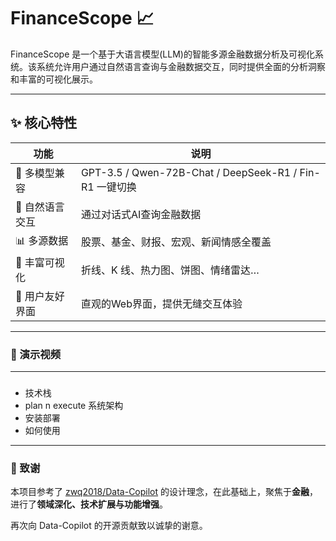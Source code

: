 # FinanceScope 📈

FinanceScope 是一个基于大语言模型(LLM)的智能多源金融数据分析及可视化系统。该系统允许用户通过自然语言查询与金融数据交互，同时提供全面的分析洞察和丰富的可视化展示。

---

## ✨ 核心特性
| 功能 | 说明 |
|------|------|
| 🤖 多模型兼容 | GPT-3.5 / Qwen-72B-Chat / DeepSeek-R1 / Fin-R1 一键切换 |
| 💬 自然语言交互 | 通过对话式AI查询金融数据
| 📊 多源数据 | 股票、基金、财报、宏观、新闻情感全覆盖 |
| 🎨 丰富可视化 | 折线、K 线、热力图、饼图、情绪雷达… |
| 🎯 用户友好界面 | 直观的Web界面，提供无缝交互体验 |

---

### 📸 演示视频

---

### 
- 技术栈
- plan n execute 系统架构
- 安装部署
- 如何使用

---

### 🙏 致谢

本项目参考了 [zwq2018/Data-Copilot](https://github.com/zwq2018/Data-Copilot) 的设计理念，在此基础上，聚焦于**金融**，进行了**领域深化、技术扩展与功能增强**。

再次向 Data-Copilot 的开源贡献致以诚挚的谢意。


